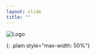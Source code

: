 ```yaml
---
layout: slide
title: ""
---
```


![Logo]

[Logo]: /103-js/assets/images/coderdojochi-logo.png
{: .plain style="max-width: 50%"}
